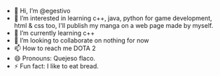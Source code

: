 - 👋 Hi, I’m @egestivo
- 👀 I’m interested in learning c++, java, python for game development, html & css too, I'll publish my manga on a web page made by myself.
- 🌱 I’m currently learning c++
- 💞️ I’m looking to collaborate on nothing for now
- 📫 How to reach me DOTA 2
- 😄 Pronouns: Quejeso flaco.
- ⚡ Fun fact: I like to eat bread.
